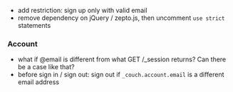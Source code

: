 * add restriction: sign up only with valid email
* remove dependency on jQuery / zepto.js, then uncomment `use strict` statements

### Account

* what if @email is different from what GET /_session returns? Can there be a case like that?
* before sign in / sign out: sign out if `_couch.account.email` is a different email address
